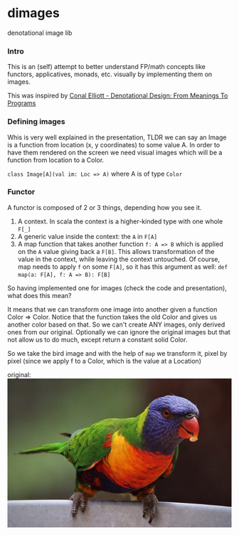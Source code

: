 # dimages
denotational image lib

### Intro
This is an (self) attempt to better understand FP/math concepts like functors, applicatives, monads, etc.
visually by implementing them on images.

This was inspired by [Conal Elliott - Denotational Design: From Meanings To Programs](https://www.youtube.com/watch?v=bmKYiUOEo2A)

### Defining images
Whis is very well explained in the presentation, TLDR we can say an Image is a function from location (x, y coordinates)
to some value A. In order to have them rendered on the screen we need visual images which will be a function from location to a Color.

`class Image[A](val im: Loc => A)` where A is of type `Color`

### Functor

[bird]: https://github.com/adrian-salajan/dimages/blob/master/src/main/resources/bird.png?raw=true "Logo Title Text 2"

A functor is composed of 2 or 3 things, depending how you see it.
1. A context. In scala the context is a higher-kinded type with one whole `F[_]`
2. A generic value inside the context: the `A` in `F[A]`
3. A map function that takes another function `f: A => B` which is applied on the `A` value giving back a `F[B]`. This allows transformation of the value in the context,
while leaving the context untouched. Of course, map needs to apply `f` on some `F[A]`, so it has this argument as well:
`def map(a: F[A], f: A => B): F[B]`

So having implemented one for images (check the code and presentation), what does this mean?

It means that we can transform one image into another given a function Color => Color.
Notice that the function takes the old Color and gives us another color based on that. So we can't create ANY images,
only derived ones from our original. Optionally we can ignore the original images but that not allow us to do much, except return a constant solid Color.

So we take the bird image and with the help of `map` we transform it, pixel by pixel (since we
apply f to a Color, which is the value at a Location)

original: ![alt text][bird]







